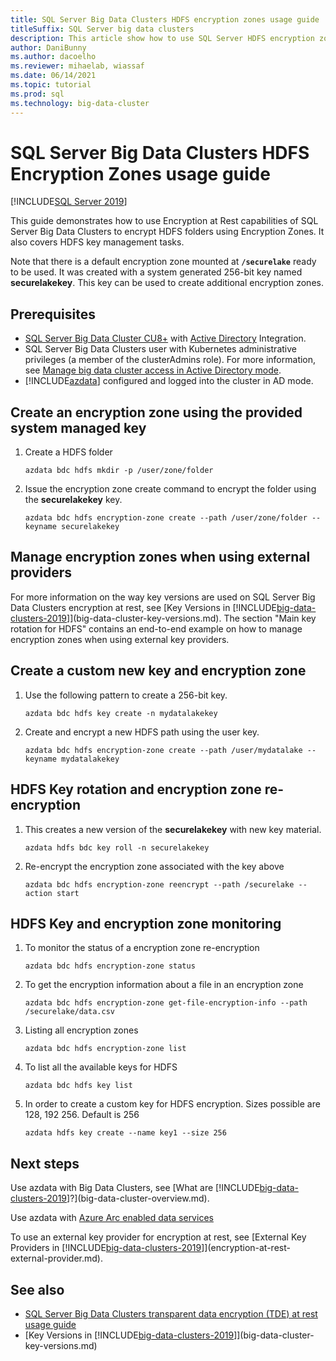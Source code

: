 ```yaml
---
title: SQL Server Big Data Clusters HDFS encryption zones usage guide
titleSuffix: SQL Server big data clusters
description: This article show how to use SQL Server HDFS encryption zones feature of BDC
author: DaniBunny
ms.author: dacoelho
ms.reviewer: mihaelab, wiassaf
ms.date: 06/14/2021
ms.topic: tutorial
ms.prod: sql
ms.technology: big-data-cluster
---
```


# SQL Server Big Data Clusters HDFS Encryption Zones usage guide

[!INCLUDE[SQL Server 2019](../includes/applies-to-version/sqlserver2019.md)]

This guide demonstrates how to use Encryption at Rest capabilities of SQL Server Big Data Clusters to encrypt HDFS folders using Encryption Zones. It also covers HDFS key management tasks.

Note that there is a default encryption zone mounted at __```/securelake```__ ready to be used. It was created with a system generated 256-bit key named __securelakekey__. This key can be used to create additional encryption zones.

## <a id="prereqs"></a> Prerequisites

- [SQL Server Big Data Cluster CU8+](release-notes-big-data-cluster.md) with [Active Directory](active-directory-prerequisites.md) Integration.
- SQL Server Big Data Clusters user with Kubernetes administrative privileges (a member of the clusterAdmins role). For more information, see [Manage big data cluster access in Active Directory mode](manage-user-access.md).
- [!INCLUDE[azdata](../includes/azure-data-cli-azdata.md)] configured and logged into the cluster in AD mode.

## Create an encryption zone using the provided system managed key

1. Create a HDFS folder

   ```console
   azdata bdc hdfs mkdir -p /user/zone/folder
   ```

1. Issue the encryption zone create command to encrypt the folder using the __securelakekey__ key.

   ```console
   azdata bdc hdfs encryption-zone create --path /user/zone/folder --keyname securelakekey
   ```

## Manage encryption zones when using external providers

For more information on the way key versions are used on SQL Server Big Data Clusters encryption at rest, see [Key Versions in [!INCLUDE[big-data-clusters-2019](../includes/ssbigdataclusters-ss-nover.md)]](big-data-cluster-key-versions.md). The section "Main key rotation for HDFS" contains an end-to-end example on how to manage encryption zones when using external key providers.

## Create a custom new key and encryption zone

1. Use the following pattern to create a 256-bit key.

   ```console
   azdata bdc hdfs key create -n mydatalakekey
   ```

1. Create and encrypt a new HDFS path using the user key.

   ```console
   azdata bdc hdfs encryption-zone create --path /user/mydatalake --keyname mydatalakekey
   ```

## HDFS Key rotation and encryption zone re-encryption

1. This creates a new version of the __securelakekey__ with new key material.

   ```console
   azdata hdfs bdc key roll -n securelakekey
   ```

1. Re-encrypt the encryption zone associated with the key above

   ```console
   azdata bdc hdfs encryption-zone reencrypt --path /securelake --action start
   ```

## HDFS Key and encryption zone monitoring

1. To monitor the status of a encryption zone re-encryption 

   ```console
   azdata bdc hdfs encryption-zone status
   ```

1. To get the encryption information about a file in an encryption zone

   ```console
   azdata bdc hdfs encryption-zone get-file-encryption-info --path /securelake/data.csv
   ```

1. Listing all encryption zones

   ```console
   azdata bdc hdfs encryption-zone list
   ```

1. To list all the available keys for HDFS

   ```console
   azdata bdc hdfs key list
   ```

1. In order to create a custom key for HDFS encryption. Sizes possible are 128, 192 256. Default is 256

   ```console
   azdata hdfs key create --name key1 --size 256
   ```

## Next steps

Use azdata with Big Data Clusters, see [What are [!INCLUDE[big-data-clusters-2019](../includes/ssbigdataclusters-ver15.md)]?](big-data-cluster-overview.md).

Use azdata with [Azure Arc enabled data services](/azure/azure-arc/data/)

To use an external key provider for encryption at rest, see [External Key Providers in [!INCLUDE[big-data-clusters-2019](../includes/ssbigdataclusters-ss-nover.md)]](encryption-at-rest-external-provider.md).

## See also

* [SQL Server Big Data Clusters transparent data encryption (TDE) at rest usage guide](encryption-at-rest-sql-server-tde.md)
* [Key Versions in [!INCLUDE[big-data-clusters-2019](../includes/ssbigdataclusters-ss-nover.md)]](big-data-cluster-key-versions.md)

